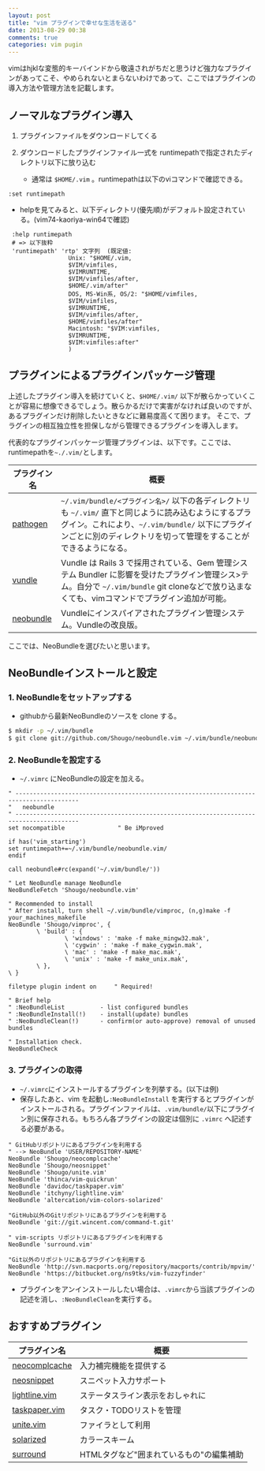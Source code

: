 ```yaml
---
layout: post
title: "vim プラグインで幸せな生活を送る"
date: 2013-08-29 00:38
comments: true
categories: vim pugin
---
```

vimはhjklな変態的キーバインドから敬遠されがちだと思うけど強力なプラグインがあってこそ、やめられないとまらないわけであって、ここではプラグインの導入方法や管理方法を記載します。

<!-- more -->


## ノーマルなプラグイン導入

1. プラグインファイルをダウンロードしてくる

2. ダウンロードしたプラグインファイル一式を runtimepathで指定されたディレクトリ以下に放り込む

    - 通常は `$HOME/.vim` 。runtimepathは以下のviコマンドで確認できる。

```vim
:set runtimepath
```

  - helpを見てみると、以下ディレクトリ(優先順)がデフォルト設定されている。(vim74-kaoriya-win64で確認)

```vim
 :help runtimepath
 # => 以下抜粋
 'runtimepath' 'rtp' 文字列  (既定値:
                 Unix: "$HOME/.vim,
                 $VIM/vimfiles,
                 $VIMRUNTIME,
                 $VIM/vimfiles/after,
                 $HOME/.vim/after"
                 DOS, MS-Win系, OS/2: "$HOME/vimfiles,
                 $VIM/vimfiles,
                 $VIMRUNTIME,
                 $VIM/vimfiles/after,
                 $HOME/vimfiles/after"
                 Macintosh: "$VIM:vimfiles,
                 $VIMRUNTIME,
                 $VIM:vimfiles:after"
                 )

```

## プラグインによるプラグインパッケージ管理

上述したプラグイン導入を続けていくと、`$HOME/.vim/` 以下が散らかっていくことが容易に想像できるでしょう。散らかるだけで実害がなければ良いのですが、あるプラグインだけ削除したいときなどに難易度高くて困ります。
そこで、プラグインの相互独立性を担保しながら管理できるプラグインを導入します。

代表的なプラグインパッケージ管理プラグインは、以下です。ここでは、runtimepathを`~./.vim/`とします。

|プラグイン名 |概要       |
|-------------|-----------|
|[pathogen](https://github.com/tpope/vim-pathogen)      | `~/.vim/bundle/<プラグイン名>/` 以下の各ディレクトリも `~/.vim/` 直下と同じように読み込むようにするプラグイン。これにより、`~/.vim/bundle/` 以下にプラグインごとに別のディレクトリを切って管理をすることができるようになる。
|[vundle](https://github.com/gmarik/vundle)             |Vundle は Rails 3 で採用されている、Gem 管理システム Bundler に影響を受けたプラグイン管理シス>テム。自分で `~/.vim/bundle` git cloneなどで放り込まなくても、vimコマンドでプラグイン追加が可能。
|[neobundle](https://github.com/Shougo/neobundle.vim)   |Vundleにインスパイアされたプラグイン管理システム。Vundleの改良版。

ここでは、NeoBundleを選びたいと思います。



## NeoBundleインストールと設定

### 1. NeoBundleをセットアップする

- githubから最新NeoBundleのソースを clone する。

```sh
$ mkdir -p ~/.vim/bundle
$ git clone git://github.com/Shougo/neobundle.vim ~/.vim/bundle/neobundle.vim

```
### 2. NeoBundleを設定する

- `~/.vimrc` にNeoBundleの設定を加える。

```vim
" ----------------------------------------------------------------------------------------
"   neobundle
" ----------------------------------------------------------------------------------------
set nocompatible               " Be iMproved

if has('vim_starting')
set runtimepath+=~/.vim/bundle/neobundle.vim/
endif

call neobundle#rc(expand('~/.vim/bundle/'))

" Let NeoBundle manage NeoBundle
NeoBundleFetch 'Shougo/neobundle.vim'

" Recommended to install
" After install, turn shell ~/.vim/bundle/vimproc, (n,g)make -f your_machines_makefile
NeoBundle 'Shougo/vimproc', {
        \ 'build' : {
                \ 'windows' : 'make -f make_mingw32.mak',
                \ 'cygwin' : 'make -f make_cygwin.mak',
                \ 'mac' : 'make -f make_mac.mak',
                \ 'unix' : 'make -f make_unix.mak',
        \ },
\ }

filetype plugin indent on     " Required!

" Brief help
" :NeoBundleList          - list configured bundles
" :NeoBundleInstall(!)    - install(update) bundles
" :NeoBundleClean(!)      - confirm(or auto-approve) removal of unused bundles

" Installation check.
NeoBundleCheck
```

### 3. プラグインの取得

- `~/.vimrc`にインストールするプラグインを列挙する。(以下は例)
- 保存したあと、vim を起動し`:NeoBundleInstall` を実行するとプラグインがインストールされる。プラグインファイルは、`.vim/bundle/`以下にプラグイン別に保存される。もちろん各プラグインの設定は個別に `.vimrc` へ記述する必要がある。

```vim
" GitHubリポジトリにあるプラグインを利用する
" --> NeoBundle 'USER/REPOSITORY-NAME'
NeoBundle 'Shougo/neocomplcache'
NeoBundle 'Shougo/neosnippet'
NeoBundle 'Shougo/unite.vim'
NeoBundle 'thinca/vim-quickrun'
NeoBundle 'davidoc/taskpaper.vim'
NeoBundle 'itchyny/lightline.vim'
NeoBundle 'altercation/vim-colors-solarized'

"GitHub以外のGitリポジトリにあるプラグインを利用する
NeoBundle 'git://git.wincent.com/command-t.git'

" vim-scripts リポジトリにあるプラグインを利用する
NeoBundle 'surround.vim'

"Git以外のリポジトリにあるプラグインを利用する
NeoBundle 'http://svn.macports.org/repository/macports/contrib/mpvim/'
NeoBundle 'https://bitbucket.org/ns9tks/vim-fuzzyfinder'
```

- プラグインをアンインストールしたい場合は、`.vimrc`から当該プラグインの記述を消し、`:NeoBundleClean`を実行する。


## おすすめプラグイン

|プラグイン名  |概要                                        |
|--------------|--------------------------------------------|
|[neocomplcache](https://github.com/Shougo/neocomplcache.vim) |入力補完機能を提供する
|[neosnippet](https://github.com/Shougo/neosnippet.vim)    |スニペット入力サポート
|[lightline.vim](https://github.com/itchyny/lightline.vim) |ステータスライン表示をおしゃれに
|[taskpaper.vim](https://github.com/davidoc/taskpaper.vim) |タスク・TODOリストを管理
|[unite.vim](https://github.com/Shougo/unite.vim)     |ファイラとして利用
|[solarized](https://github.com/altercation/vim-colors-solarized)     |カラースキーム
|[surround](http://www.vim.org/scripts/script.php?script_id=1697)      |HTMLタグなど"囲まれているもの"の編集補助


